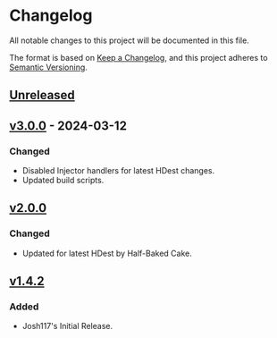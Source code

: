 # Changelog

All notable changes to this project will be documented in this file.

The format is based on [Keep a Changelog](https://keepachangelog.com/en/1.1.0/),
and this project adheres to [Semantic Versioning](https://semver.org/spec/v2.0.0.html).

## [Unreleased]

## [v3.0.0] - 2024-03-12

### Changed

-   Disabled Injector handlers for latest HDest changes.
-   Updated build scripts.

## [v2.0.0]

### Changed

-   Updated for latest HDest by Half-Baked Cake.

## [v1.4.2]

### Added

-   Josh117's Initial Release.

[Unreleased]: https://github.com/HDest-Community/HDestBubbles/compare/v3.0.0...HEAD

[v3.0.0]: https://github.com/HDest-Community/HDestBubbles/compare/v2.0.0...v3.0.0

[v2.0.0]: https://github.com/HDest-Community/HDestBubbles/compare/1.4.2..2.0.0

[v1.4.2]: https://github.com/HDest-Community/HDestBubbles/releases/tag/1.4.2
